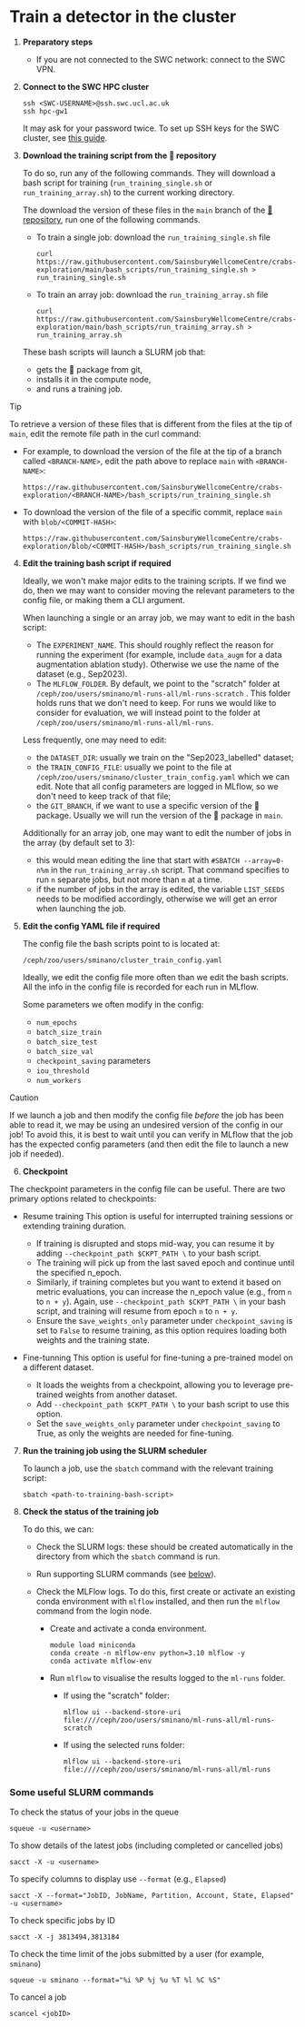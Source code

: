 # Train a detector in the cluster

1.  **Preparatory steps**

    - If you are not connected to the SWC network: connect to the SWC VPN.

1.  **Connect to the SWC HPC cluster**

    ```
    ssh <SWC-USERNAME>@ssh.swc.ucl.ac.uk
    ssh hpc-gw1
    ```

    It may ask for your password twice. To set up SSH keys for the SWC cluster, see [this guide](https://howto.neuroinformatics.dev/programming/SSH-SWC-cluster.html#ssh-keys).

1.  **Download the training script from the 🦀 repository**

    To do so, run any of the following commands. They will download a bash script for training (`run_training_single.sh` or `run_training_array.sh`) to the current working directory.

    The download the version of these files in the `main` branch of the [🦀 repository](https://github.com/SainsburyWellcomeCentre/crabs-exploration), run one of the following commands.

    - To train a single job: download the `run_training_single.sh` file

      ```
      curl https://raw.githubusercontent.com/SainsburyWellcomeCentre/crabs-exploration/main/bash_scripts/run_training_single.sh > run_training_single.sh
      ```

    - To train an array job: download the `run_training_array.sh` file
      ```
      curl https://raw.githubusercontent.com/SainsburyWellcomeCentre/crabs-exploration/main/bash_scripts/run_training_array.sh > run_training_array.sh
      ```

    These bash scripts will launch a SLURM job that:

    - gets the 🦀 package from git,
    - installs it in the compute node,
    - and runs a training job.

> [!TIP]
> To retrieve a version of these files that is different from the files at the tip of `main`, edit the remote file path in the curl command:
>
> - For example, to download the version of the file at the tip of a branch called `<BRANCH-NAME>`, edit the path above to replace `main` with `<BRANCH-NAME>`:
>   ```
>   https://raw.githubusercontent.com/SainsburyWellcomeCentre/crabs-exploration/<BRANCH-NAME>/bash_scripts/run_training_single.sh
>   ```
> - To download the version of the file of a specific commit, replace `main` with `blob/<COMMIT-HASH>`:
>   ```
>   https://raw.githubusercontent.com/SainsburyWellcomeCentre/crabs-exploration/blob/<COMMIT-HASH>/bash_scripts/run_training_single.sh
>   ```

4.  **Edit the training bash script if required**

    Ideally, we won't make major edits to the training scripts. If we find we do, then we may want to consider moving the relevant parameters to the config file, or making them a CLI argument.

    When launching a single or an array job, we may want to edit in the bash script:

    - The `EXPERIMENT_NAME`. This should roughly reflect the reason for running the experiment (for example, include `data_augm` for a data augmentation ablation study). Otherwise we use the name of the dataset (e.g., Sep2023).
    - The `MLFLOW_FOLDER`. By default, we point to the "scratch" folder at `/ceph/zoo/users/sminano/ml-runs-all/ml-runs-scratch` . This folder holds runs that we don't need to keep. For runs we would like to consider for evaluation, we will instead point to the folder at `/ceph/zoo/users/sminano/ml-runs-all/ml-runs`.

    Less frequently, one may need to edit:

    - the `DATASET_DIR`: usually we train on the "Sep2023_labelled" dataset;
    - the `TRAIN_CONFIG_FILE`: usually we point to the file at `/ceph/zoo/users/sminano/cluster_train_config.yaml` which we can edit. Note that all config parameters are logged in MLflow, so we don't need to keep track of that file;
    - the `GIT_BRANCH`, if we want to use a specific version of the 🦀 package. Usually we will run the version of the 🦀 package in `main`.

    Additionally for an array job, one may want to edit the number of jobs in the array (by default set to 3):

    - this would mean editing the line that start with `#SBATCH --array=0-n%m` in the `run_training_array.sh` script. That command specifies to run `n` separate jobs, but not more than `m` at a time.
    - if the number of jobs in the array is edited, the variable `LIST_SEEDS` needs to be modified accordingly, otherwise we will get an error when launching the job.

1.  **Edit the config YAML file if required**

    The config file the bash scripts point to is located at:

    ```
    /ceph/zoo/users/sminano/cluster_train_config.yaml
    ```

    Ideally, we edit the config file more often than we edit the bash scripts. All the info in the config file is recorded for each run in MLflow.

    Some parameters we often modify in the config:

    - `num_epochs`
    - `batch_size_train`
    - `batch_size_test`
    - `batch_size_val`
    - `checkpoint_saving` parameters
    - `iou_threshold`
    - `num_workers`

> [!CAUTION]
>
> If we launch a job and then modify the config file _before_ the job has been able to read it, we may be using an undesired version of the config in our job! To avoid this, it is best to wait until you can verify in MLflow that the job has the expected config parameters (and then edit the file to launch a new job if needed).

6. **Checkpoint**

The checkpoint parameters in the config file can be useful. There are two primary options related to checkpoints:

- Resume training
  This option is useful for interrupted training sessions or extending training duration.

  - If training is disrupted and stops mid-way, you can resume it by adding `--checkpoint_path $CKPT_PATH \` to your bash script.
  - The training will pick up from the last saved epoch and continue until the specified n_epoch.
  - Similarly, if training completes but you want to extend it based on metric evaluations, you can increase the n_epoch value (e.g., from `n` to `n + y`). Again, use `--checkpoint_path $CKPT_PATH \` in your bash script, and training will resume from epoch `n` to `n + y`.
  - Ensure the s`ave_weights_only` parameter under `checkpoint_saving` is set to `False` to resume training, as this option requires loading both weights and the training state.

- Fine-tunning
  This option is useful for fine-tuning a pre-trained model on a different dataset.
  - It loads the weights from a checkpoint, allowing you to leverage pre-trained weights from another dataset.
  - Add `--checkpoint_path $CKPT_PATH \` to your bash script to use this option.
  - Set the `save_weights_only` parameter under `checkpoint_saving` to True, as only the weights are needed for fine-tuning.

7.  **Run the training job using the SLURM scheduler**

    To launch a job, use the `sbatch` command with the relevant training script:

    ```
    sbatch <path-to-training-bash-script>
    ```

1.  **Check the status of the training job**

    To do this, we can:

    - Check the SLURM logs: these should be created automatically in the directory from which the `sbatch` command is run.
    - Run supporting SLURM commands (see [below](#some-useful-slurm-commands)).
    - Check the MLFlow logs. To do this, first create or activate an existing conda environment with `mlflow` installed, and then run the `mlflow` command from the login node.

      - Create and activate a conda environment.
        ```
        module load miniconda
        conda create -n mlflow-env python=3.10 mlflow -y
        conda activate mlflow-env
        ```
      - Run `mlflow` to visualise the results logged to the `ml-runs` folder.

        - If using the "scratch" folder:

          ```
          mlflow ui --backend-store-uri file:////ceph/zoo/users/sminano/ml-runs-all/ml-runs-scratch
          ```

        - If using the selected runs folder:

          ```
          mlflow ui --backend-store-uri file:////ceph/zoo/users/sminano/ml-runs-all/ml-runs
          ```

### Some useful SLURM commands

To check the status of your jobs in the queue

```
squeue -u <username>
```

To show details of the latest jobs (including completed or cancelled jobs)

```
sacct -X -u <username>
```

To specify columns to display use `--format` (e.g., `Elapsed`)

```
sacct -X --format="JobID, JobName, Partition, Account, State, Elapsed" -u <username>
```

To check specific jobs by ID

```
sacct -X -j 3813494,3813184
```

To check the time limit of the jobs submitted by a user (for example, `sminano`)

```
squeue -u sminano --format="%i %P %j %u %T %l %C %S"
```

To cancel a job

```
scancel <jobID>
```
